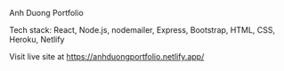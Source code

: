Anh Duong Portfolio

Tech stack: React, Node.js, nodemailer, Express, Bootstrap, HTML, CSS, Heroku, Netlify

Visit live site at https://anhduongportfolio.netlify.app/
